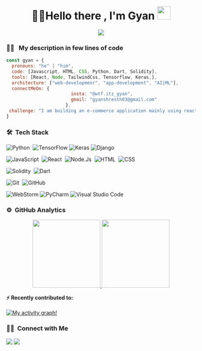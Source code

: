 <h1 align="center">👋🏻Hello there , I'm Gyan <img src="https://media.giphy.com/media/TEnXkcsHrP4YedChhA/giphy.gif" width="35"></h1>
<p align="center">
  <a href="https://github.com/DenverCoder1/readme-typing-svg"><img src="https://readme-typing-svg.herokuapp.com?lines=Begineer+App+Developer;Web+Developer;ML%20|%20AI%20|%20;Python+Developer;JavaScriprt+Developer;Always%20eager%20to%20learning%20new%20things&center=true&width=500&height=50"></a>
</p>

### 👨‍💻 &nbsp; My description in few lines of code

```javascript
const gyan = {
  pronouns: "he" | "him",
  code: [Javascript, HTML, CSS, Python, Dart, Solidity],
  tools: [React, Node, TailwindCss, Tensorflow, Keras,],
  architecture: ["web-developmenr", "app-development", "AI|ML"],
  connectMeOn: {
                        insta: "@wtf.itz_gyan",
                        gmail: "gyanshresth03@gmail.com"
                      },
 challenge: "I am building an e-commerce application mainly using react and stripe.js"
}
```

### 🛠 &nbsp;Tech Stack

![Python](https://img.shields.io/badge/-Python-05122A?style=flat&logo=python)&nbsp;
![TensorFlow](https://img.shields.io/badge/TensorFlow-%23FF6F00.svg?style=flat&logo=TensorFlow&logoColor=white)
![Keras](https://img.shields.io/badge/Keras-%23D00000.svg?style=flat&logo=Keras&logoColor=white)
![Django](https://img.shields.io/badge/-Django-05122A?style=flat&logo=django&logoColor=092E20)&nbsp;</br>


![JavaScript](https://img.shields.io/badge/-JavaScript-05122A?style=flat&logo=javascript)&nbsp;
![React](https://img.shields.io/badge/-React-05122A?style=flat&logo=react)&nbsp;
![Node.Js](https://img.shields.io/badge/-NodeJs-05122A?style=flat&logo=Node.Js)&nbsp;
![HTML](https://img.shields.io/badge/-HTML-05122A?style=flat&logo=HTML5)&nbsp;
![CSS](https://img.shields.io/badge/-CSS-05122A?style=flat&logo=CSS3&logoColor=1572B6)&nbsp;

![Solidity](https://img.shields.io/badge/-Solidity-05122A?style=flat&logo=solidity)&nbsp;
![Dart](https://img.shields.io/badge/-Dart-05122A?style=flat&logo=dart)&nbsp;

![Git](https://img.shields.io/badge/-Git-05122A?style=flat&logo=git)&nbsp;
![GitHub](https://img.shields.io/badge/-GitHub-05122A?style=flat&logo=github)&nbsp;

![WebStorm](https://img.shields.io/badge/WebStorm-143?style=flat&logo=webstorm&logoColor=black&color=black&labelColor=blue)
![PyCharm](https://img.shields.io/badge/PyCharm-143?style=flat&logo=pycharm&logoColor=black&color=black&labelColor=green)
![Visual Studio Code](https://img.shields.io/badge/-Visual%20Studio%20Code-05122A?style=flat&logo=visual-studio-code&logoColor=007ACC)&nbsp;




### ⚙️ &nbsp;GitHub Analytics
<p align="center">
<a href="https://github.com/gyan-js">
  <img height="180em" src="https://github-readme-stats-eight-theta.vercel.app/api?username=gyan-js&show_icons=true&theme=algolia&include_all_commits=true&count_private=true"/>
  <img height="180em" src="https://github-readme-stats-eight-theta.vercel.app/api/top-langs/?username=gyan-js&layout=compact&langs_count=8&theme=algolia&include_all_commits=true&count_private=true"/>
</a>
</p>



<summary><b>⚡ Recently contributed to:</b></summary>
  <br/>
   <a href="https://github.com/gyan-js"><img alt="My activity graph!" src="https://activity-graph.herokuapp.com/graph?username=gyan-js&custom_title=My%20Contribution%20Graph&theme=react-dark" /></a>
  <br/>
  
  
  ### 🤝🏻 &nbsp;Connect with Me

<p align="center">

<a href="mailto: gyanshresth03@gmail.com@gmail.com"><img src="https://img.shields.io/badge/-gyanshresth03@gmail.com-D14836?style=flat&logo=Gmail&logoColor=white"/></a>
<a href="https://www.instagram.com/wtf.itz_gyan/"><img src="https://img.shields.io/badge/-@wtf.itz_gyan_-E4405F?style=flat&logo=Instagram&logoColor=white"/></a>

</p>


   



